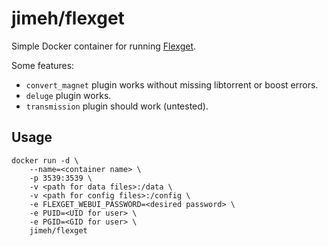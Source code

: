 # jimeh/flexget

Simple Docker container for running [Flexget](http://flexget.com/).

Some features:

- `convert_magnet` plugin works without missing libtorrent or boost errors.
- `deluge` plugin works.
- `transmission` plugin should work (untested).

## Usage

```
docker run -d \
    --name=<container name> \
    -p 3539:3539 \
    -v <path for data files>:/data \
    -v <path for config files>:/config \
    -e FLEXGET_WEBUI_PASSWORD=<desired password> \
    -e PUID=<UID for user> \
    -e PGID=<GID for user> \
    jimeh/flexget
```
